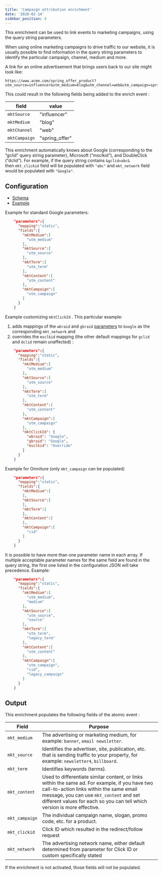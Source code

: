 ```yaml
---
title: 'Campaign attribution enrichment'
date: '2020-02-14'
sidebar_position: 4
---
```


This enrichment can be used to link events to marketing campaigns, using the query string parameters.

When using online marketing campaigns to drive traffic to our website, it is usually possible to find information in the query string parameters to identify the particular campaign, channel, medium and more.

A link for an online advertisement that brings users back to our site might look like:

```markup
https://www.acme.com/spring_offer_product?utm_source=influencer&utm_medium=blog&utm_channel=web&utm_campaign=spring_offer
```

This could result in the following fields being added to the enrich event :

| field         | value          |
| ------------- | -------------- |
| `mktSource`   | "influencer"   |
| `mktMedium`   | "blog"         |
| `mktChannel`  | "web"          |
| `mktCampaign` | "spring_offer" |

This enrichment automatically knows about Google (corresponding to the “gclid” query string parameter), Microsoft (“msclkid”), and DoubleClick (“dclid”). For example, if the query string contains `&gclid=abc&` then `mkt_clickid` field will be populated with `"abc"` and `mkt_network` field would be populated with `"Google"`.

## Configuration

- [Schema](https://github.com/snowplow/iglu-central/blob/master/schemas/com.snowplowanalytics.snowplow/campaign_attribution/jsonschema/1-0-1)
- [Example](https://github.com/snowplow/enrich/blob/master/config/enrichments/campaign_attribution.json)

Example for standard Google parameters:

```json
    "parameters":{
      "mapping":"static",
      "fields":{
        "mktMedium":[
          "utm_medium"
        ],
        "mktSource":[
          "utm_source"
        ],
        "mktTerm":[
          "utm_term"
        ],
        "mktContent":[
          "utm_content"
        ],
        "mktCampaign":[
          "utm_campaign"
        ]
      }
    }
```

Example customizing `mktClickId` . This particular example:

1. adds mappings of the `wbraid` and `gbraid` [parameters](https://developers.google.com/google-ads/api/docs/conversions/upload-clicks?hl=en) to `Google` as the corresponding `mkt_network` and
2. overrides the `msclkid` mapping (the other default mappings for `gclid` and `dclid` remain unaffected) :

```json
    "parameters":{
      "mapping":"static",
      "fields":{
        "mktMedium":[
          "utm_medium"
        ],
        "mktSource":[
          "utm_source"
        ],
        "mktTerm":[
          "utm_term"
        ],
        "mktContent":[
          "utm_content"
        ],
        "mktCampaign":[
          "utm_campaign"
        ],
        "mktClickId": {
          "wbraid": "Google",
          "gbraid": "Google",
          "msclkid": "Override"
        }
      }
    }
```

Example for Omniture (only `mkt_campaign` can be populated)

```json
    "parameters":{
      "mapping":"static",
      "fields":{
        "mktMedium":[
        ],
        "mktSource":[
        ],
        "mktTerm":[
        ],
        "mktContent":[
        ],
        "mktCampaign":[
          "cid"
        ]
      }
    }
```

It is possible to have more than one parameter name in each array. If multiple acceptable parameter names for the same field are found in the query string, the first one listed in the configuration JSON will take precedence. Example:

```json
    "parameters":{
      "mapping":"static",
      "fields":{
        "mktMedium":[
          "utm_medium",
          "medium"
        ],
        "mktSource":[
          "utm_source",
          "source"
        ],
        "mktTerm":[
          "utm_term",
          "legacy_term"
        ],
        "mktContent":[
          "utm_content"
        ],
        "mktCampaign":[
          "utm_campaign",
          "cid",
          "legacy_campaign"
        ]
      }
    }
```

## Output

This enrichment populates the following fields of the atomic event :

| Field          | Purpose                                                                                                                                                                                                                                                           |
| -------------- | ----------------------------------------------------------------------------------------------------------------------------------------------------------------------------------------------------------------------------------------------------------------- |
| `mkt_medium`   | The advertising or marketing medium, for example: `banner`, `email newsletter`.                                                                                                                                                                                   |
| `mkt_source`   | Identifies the advertiser, site, publication, etc. that is sending traffic to your property, for example: `newsletter4`, `billboard`.                                                                                                                             |
| `mkt_term`     | Identifies keywords (terms).                                                                                                                                                                                                                                      |
| `mkt_content`  | Used to differentiate similar content, or links within the same ad. For example, if you have two call-to-action links within the same email message, you can use `mkt_content` and set different values for each so you can tell which version is more effective. |
| `mkt_campaign` | The individual campaign name, slogan, promo code, etc. for a product.                                                                                                                                                                                             |
| `mkt_clickid`  | Click ID which resulted in the redirect/follow request                                                                                                                                                                                                            |
| `mkt_network`  | The advertising network name, either default determined from parameter for Click ID or custom specifically stated                                                                                                                                                 |

If the enrichment is not activated, those fields will not be populated.
